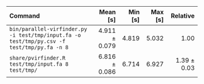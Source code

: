 | Command | Mean [s] | Min [s] | Max [s] | Relative |
|:---|---:|---:|---:|---:|
| `bin/parallel-virfinder.py -i test/tmp/input.fa -o test/tmp/py.csv -f test/tmp/py.fa -n 8` | 4.911 ± 0.079 | 4.819 | 5.032 | 1.00 |
| `share/pvirfinder.R test/tmp/input.fa 8 test/tmp/` | 6.816 ± 0.086 | 6.714 | 6.927 | 1.39 ± 0.03 |

